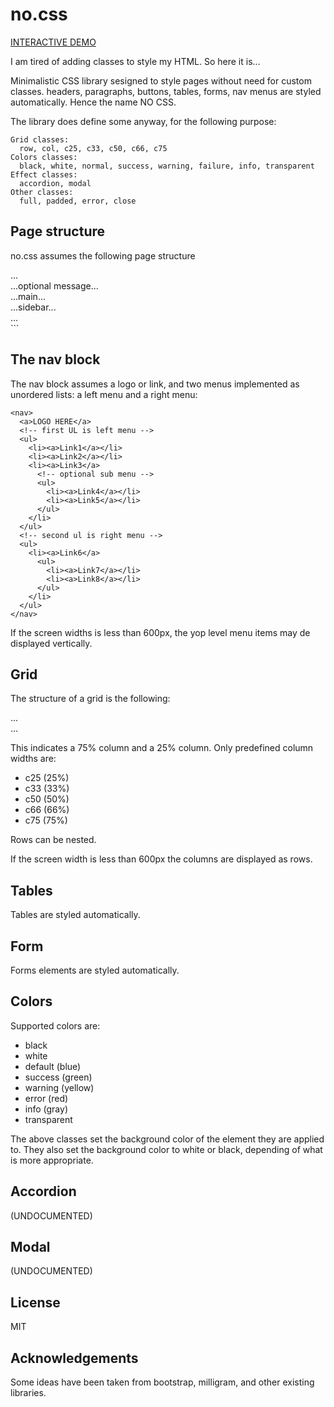 # no.css

[INTERACTIVE DEMO](https://codepen.io/pen/?template=dyMoGqW)

I am tired of adding classes to style my HTML. So here it is...

Minimalistic CSS library sesigned to style pages without need for custom classes. 
headers, paragraphs, buttons, tables, forms, nav menus are styled automatically.
Hence the name NO CSS.

The library does define some anyway, for the following purpose:

```
Grid classes:
  row, col, c25, c33, c50, c66, c75
Colors classes:
  black, white, normal, success, warning, failure, info, transparent
Effect classes:
  accordion, modal
Other classes:
  full, padded, error, close
```

## Page structure

no.css assumes the following page structure

<html>
  <head>
    <link rel="stylesheet" type="text/css" href="no.css">
  </head>
  <body>
    <nav class="black">...</nav>
    <div class="notification">...optional message...</div>
    <div class="row">
      <div class="c75">...main...</div>
      <div class="c25">...sidebar...</div>
    </div>
    <footer>
      ...
    </footer>
  </body>
</html>
```

## The nav block

The nav block assumes a logo or link, and two menus implemented as unordered lists: a left menu and a right menu:

```
<nav>
  <a>LOGO HERE</a>
  <!-- first UL is left menu -->
  <ul>
    <li><a>Link1</a></li>
    <li><a>Link2</a></li>
    <li><a>Link3</a>
      <!-- optional sub menu -->
      <ul>
        <li><a>Link4</a></li>
        <li><a>Link5</a></li>
      </ul>
    </li>
  </ul>
  <!-- second ul is right menu -->
  <ul>
    <li><a>Link6</a>
      <ul>
        <li><a>Link7</a></li>
        <li><a>Link8</a></li>
      </ul>
    </li>
  </ul>
</nav>
```

If the screen widths is less than 600px, the yop level menu items may de displayed vertically.

## Grid

The structure of a grid is the following:

<div class="row">
   <div class="c75">
     ...
   </div>
   <div class="c25">
     ...
   </div>
</div>

This indicates a 75% column and a 25% column. Only predefined column widths are:

- c25 (25%)
- c33 (33%)
- c50 (50%)
- c66 (66%)
- c75 (75%)

Rows can be nested.

If the screen width is less than 600px the columns are displayed as rows.

## Tables

Tables are styled automatically.

## Form

Forms elements are styled automatically.

## Colors

Supported colors are:

- black
- white
- default (blue)
- success (green)
- warning (yellow)
- error (red)
- info (gray)
- transparent

The above classes set the background color of the element they are applied to. They also set the background color to white or black, depending of what is more appropriate.

## Accordion

(UNDOCUMENTED)

## Modal

(UNDOCUMENTED)

## License 

MIT

## Acknowledgements

Some ideas have been taken from bootstrap, milligram, and other existing libraries.